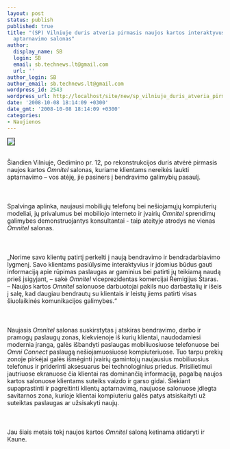 ```yaml
---
layout: post
status: publish
published: true
title: "(SP) Vilniuje duris atveria pirmasis naujos kartos interaktyvus Omnitel klientų
  aptarnavimo salonas"
author:
  display_name: SB
  login: SB
  email: sb.technews.lt@gmail.com
  url: ''
author_login: SB
author_email: sb.technews.lt@gmail.com
wordpress_id: 2543
wordpress_url: http://localhost/site/new/sp_vilniuje_duris_atveria_pirmasis_naujos_kartos_interaktyvus_omnitel_klientu_aptarnavimo_salonas/
date: '2008-10-08 18:14:09 +0300'
date_gmt: '2008-10-08 18:14:09 +0300'
categories:
- Naujienos
---
```

<div class="imgright"><img src="http://technews.lt/upl/Failai/Omnitel_part_teliasonera_small_internet.bmp" border="1"></div>
<p><br>Šiandien Vilniuje, Gedimino pr. 12, po rekonstrukcijos duris atvėrė pirmasis naujos kartos <i>Omnitel</i> salonas, kuriame klientams nereikės laukti aptarnavimo – vos atėję, jie pasiners į bendravimo galimybių pasaulį.<br />
<br><br />
<br>Spalvinga aplinka, naujausi mobiliųjų telefonų bei nešiojamųjų kompiuterių modeliai, jų privalumus bei mobiliojo interneto ir įvairių <i>Omnitel</i> sprendimų galimybes demonstruojantys konsultantai - taip ateityje atrodys ne vienas <i>Omnitel</i> salonas.<br />
<br><br />
<br>„Norime savo klientų patirtį perkelti į naują bendravimo ir bendradarbiavimo lygmenį. Savo klientams pasiūlysime interaktyvius ir įdomius būdus gauti informaciją apie rūpimas paslaugas ar gaminius bei patirti jų teikiamą naudą prieš įsigyjant, – sakė <i>Omnitel</i> viceprezidentas komercijai Remigijus Štaras. – Naujos kartos <i>Omnitel</i> salonuose darbuotojai pakils nuo darbastalių ir išeis į salę, kad daugiau bendrautų su klientais ir leistų jiems patirti visas šiuolaikinės komunikacijos galimybes.“<br />
<br><br />
<br>Naujasis <i>Omnitel</i> salonas suskirstytas į atskiras bendravimo, darbo ir pramogų paslaugų zonas, kiekvienoje iš kurių klientai, naudodamiesi modernia įranga, galės išbandyti paslaugas mobiliuosiuose telefonuose bei <i>Omni Connect</i> paslaugą nešiojamuosiuose kompiuteriuose. Tuo tarpu prekių zonoje pirkėjai galės išmėginti įvairių gamintojų naujausius mobiliuosius telefonus ir priderinti aksesuarus bei technologinius priedus. Prisilietimui jautriuose ekranuose čia klientai ras dominančią informaciją, pagalbą naujos kartos salonuose klientams suteiks vaizdo ir garso gidai. Siekiant supaprastinti ir pagreitinti klientų aptarnavimą, naujuose salonuose įdiegta savitarnos zona, kurioje klientai kompiuteriu galės patys atsiskaityti už suteiktas paslaugas ar užsisakyti naujų.<br />
<br><br />
<br>Jau šiais metais tokį naujos kartos <i>Omnitel</i> saloną ketinama atidaryti ir Kaune.<br />
<br><br />
<br><br />
<br></p>

